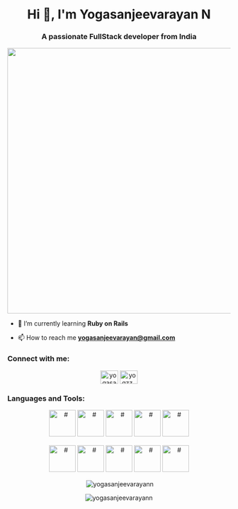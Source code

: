 <h1 align="center">Hi 👋, I'm Yogasanjeevarayan N</h1>
<h3 align="center">A passionate FullStack developer from India</h3>
<p align="center"> <img src="https://stringfixer.com/files/197806252.jpg" width="600" height="600" /> </p>


- 🌱 I’m currently learning **Ruby on Rails**

- 📫 How to reach me **yogasanjeevarayan@gmail.com**

<h3 align="left">Connect with me:</h3>

<p align="center">
<a href="https://www.linkedin.com/in/yogasanjeevarayan-n-a1091123b" target="blank"><img align="center" src="https://raw.githubusercontent.com/rahuldkjain/github-profile-readme-generator/master/src/images/icons/Social/linked-in-alt.svg" alt="yogasanjeevarayan" height="30" width="40" /></a>
<a href="https://www.instagram.com/yogzz_here/" target="blank"><img align="center" src="https://raw.githubusercontent.com/rahuldkjain/github-profile-readme-generator/master/src/images/icons/Social/instagram.svg" alt="yogzz_here" height="30" width="40" /></a>
</p>

<h3 align="left">Languages and Tools:</h3>
  <p align="center">
  <img src="https://icons8.com/icon/40670/c-programming" alt="#" width="60" height="60"/>
  <img src="https://icons8.com/icon/40669/c%2B%2B" alt="#" width="60" height="60"/>
  <img src="https://icons8.com/icon/20909/html-5" alt="#" width="60" height="60"/>
  <img src="https://icons8.com/icon/21278/css3" alt="#" width="60" height="60"/>
  <img src="https://icons8.com/icon/108784/javascript" alt="#" width="60" height="60"/>
  </br>
  </br>
  <img src="" alt="#" width="60" height="60"/>
  <img src="" alt="#" width="60" height="60"/>
  <img src="" alt="#" width="60" height="60"/>
  <img src="" alt="#" width="60" height="60"/>
  <img src="" alt="#" width="60" height="60"/>
</a></p>
<p align="center">&nbsp;<img align="center" src="https://github-readme-stats.vercel.app/api?username=yogasanjeevarayann&show_icons=true&locale=en" alt="yogasanjeevarayann" /></p>

<p align="center"><img align="center" src="https://github-readme-streak-stats.herokuapp.com/?user=yogasanjeevarayann&" alt="yogasanjeevarayann" /></p>


